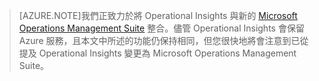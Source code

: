 > [AZURE.NOTE]我們正致力於將 Operational Insights 與新的 [Microsoft Operations Management Suite](http://microsoft.com/oms) 整合。儘管 Operational Insights 會保留 Azure 服務，且本文中所述的功能仍保持相同，但您很快地將會注意到已從提及 Operational Insights 變更為 Microsoft Operations Management Suite。

<!--HONumber=54-->